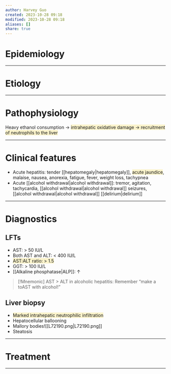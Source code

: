 ```yaml
---
author: Harvey Guo
created: 2023-10-28 09:18
modified: 2023-10-28 09:18
aliases: []
share: true
---
```

# Epidemiology


---
# Etiology


---
# Pathophysiology
Heavy ethanol consumption → <span style="background:rgba(240, 200, 0, 0.2)">intrahepatic oxidative damage → recruitment of neutrophils to the liver</span>

---
# Clinical features
- Acute hepatitis: tender [[hepatomegaly|hepatomegaly]], <span style="background:rgba(240, 200, 0, 0.2)">acute jaundice</span>, malaise, nausea, anorexia, fatigue, fever, weight loss, tachypnea
- Acute [[alcohol withdrawal|alcohol withdrawal]]: tremor, agitation, tachycardia, [[alcohol withdrawal|alcohol withdrawal]] seizures, [[alcohol withdrawal|alcohol withdrawal]] [[delirium|delirium]]

---
# Diagnostics
## LFTs
- AST: > 50 IU/L
- Both AST and ALT: < 400 IU/L
- <span style="background:rgba(240, 200, 0, 0.2)">AST:ALT ratio: > 1.5</span>
- GGT: > 100 IU/L
- [[Alkaline phosphatase|ALP]]: ↑
>[!Mnemonic] 
>AST > ALT in alcoholic hepatitis: Remember “make a toAST with alcohol!”

## Liver biopsy
- <span style="background:rgba(240, 200, 0, 0.2)">Marked intrahepatic neutrophilic infiltration</span>
- Hepatocellular ballooning
- Mallory bodies![[L72190.png|L72190.png]]
- Steatosis

---
# Treatment


---


